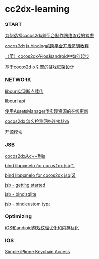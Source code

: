 cc2dx-learning
==============

### START

[为何选择cocos2dx跨平台制作网络游戏的考虑](http://www.w3c.com.cn/cocos2d-x-%E6%8E%A2%E8%AE%A8%E8%B7%A8%E5%B9%B3%E5%8F%B0%E5%88%B6%E4%BD%9C%E7%BD%91%E7%BB%9C%E6%B8%B8%E6%88%8F%E7%9A%84%E4%B8%80%E4%BA%9B%E7%96%91%E9%97%AE)

[cocos2dx js binding的跨平台开发简明教程](https://github.com/loosen/tutorial-of-cocos2dx-jsb-with-cocosbuilder)

[（英）cocos2dx在ios和android中如何起步](http://www.raywenderlich.com/33750/cocos2d-x-tutorial-for-ios-and-android-getting-started)

[基于cocos2d-x引擎的游戏框架设计](http://www.programmer.com.cn/10845)

### NETWORK

[libcurl实现断点续传](http://www.cnblogs.com/chang290/archive/2012/08/12/2634858.html)

[libcurl api](http://curl.haxx.se/libcurl/c)

[使用AssetsManager类实现资源的在线更新](http://bbs.firedragonpzy.com.cn/forum.php?mod=viewthread&tid=89)

[cocos2dx 怎么检测网络连接状态](http://cocos2d.cocoachina.com/bbs/forum.php?mod=viewthread&tid=9910)

[开源模块](https://github.com/dualface/cocos2d-x-extensions)

### JSB

[cocos2dx从c++到js](https://www.google.com.hk/search?safe=strict&domains=www.w3c.com.cn&hl=zh-CN&q=cocos2d-x%E4%BB%8Ec%2B%2B%E5%88%B0js+site%3Awww.w3c.com.cn&oq=cocos2d-x%E4%BB%8Ec%2B%2B%E5%88%B0js+site%3Awww.w3c.com.cn)

[bind libpomelo for cocos2dx jsb(1)](http://my.oschina.net/u/816723/blog/138768)

[bind libpomelo for cocos2dx jsb(2)](http://my.oschina.net/u/816723/blog/138949)

[jsb - getting started](http://cocos2d.cocoachina.com/bbs/forum.php?mod=viewthread&tid=10226&extra=page%3D1)

[jsb - bind sqlite](http://cocos2d.cocoachina.com/bbs/forum.php?mod=viewthread&tid=10248&extra=page%3D1)

[jsb - bind custom type](http://cocos2d.cocoachina.com/bbs/forum.php?mod=viewthread&tid=10258&extra=page%3D1)

### Optimizing

[iOS和android游戏纹理优化和内存优化](http://blog.csdn.net/langresser/article/details/8426708)

### IOS

[Simple iPhone Keychain Access](http://useyourloaf.com/blog/2010/03/29/simple-iphone-keychain-access.html)